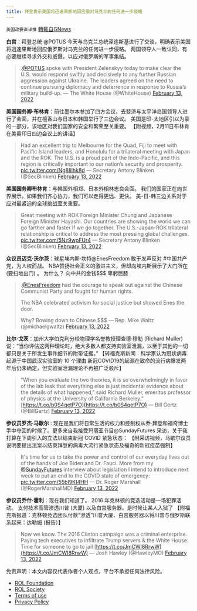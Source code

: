 ```yaml
---
title: 拜登表示美国将迅速果断地回应俄对乌克兰的任何进一步侵略
---
```

`美国政要直译推` [轉載自GNews](https://gnews.org/zh-hans/2001326/)

**白宫**：拜登总统 @POTUS 今天与乌克兰总统泽连斯基进行了交谈，明确表示美国将迅速果断地回应俄罗斯对乌克兰的任何进一步侵略。 两国领导人一致认同，有必要继续寻求外交和威慑，以应对俄罗斯的军事集结。



> .[@POTUS](https://twitter.com/POTUS?ref_src=twsrc%5Etfw) spoke with President Zelenskyy today to make clear the U.S. would respond swiftly and decisively to any further Russian aggression against Ukraine. The leaders agreed on the need to continue pursuing diplomacy and deterrence in response to Russia’s military build-up.
> — The White House (@WhiteHouse) [February 13, 2022](https://twitter.com/WhiteHouse/status/1492919768290111489?ref_src=twsrc%5Etfw)



**美国国务卿·布林肯**：前往墨尔本参加了四方会议，去斐济与太平洋岛国领导人进行了会面，并在檀香山与日本和韩国举行了三边会议。 美国是印-太地区引以为豪的一部分，该地区对我们国家的安全和繁荣至关重要。
【附视频，2月11日布林肯在美奥印日四边会议上的讲话】



> Had an excellent trip to Melbourne for the Quad, Fiji to meet with Pacific Island leaders, and Honolulu for a trilateral meeting with Japan and the ROK. The U.S. is a proud part of the Indo-Pacific, and this region is critically important to our nation’s security and prosperity. [pic.twitter.com/Ng8IiIhk8d](https://t.co/Ng8IiIhk8d)
> — Secretary Antony Blinken (@SecBlinken) [February 13, 2022](https://twitter.com/SecBlinken/status/1492947628799275009?ref_src=twsrc%5Etfw)



**美国国务卿布林肯**：与韩国外相郑、日本外相林志良会面。 我们的国家正在向世界展示，如果我们齐心协力，我们可以走得更远、更快。 美-日-韩三边关系对于应对最紧迫的全球挑战至关重要。



> Great meeting with ROK Foreign Minister Chung and Japanese Foreign Minister Hayashi. Our countries are showing the world we can go farther and faster if we go together. The U.S.-Japan-ROK trilateral relationship is critical to address the most pressing global challenges. [pic.twitter.com/5Nz9wpFUr4](https://t.co/5Nz9wpFUr4)
> — Secretary Antony Blinken (@SecBlinken) [February 13, 2022](https://twitter.com/SecBlinken/status/1492848464383942658?ref_src=twsrc%5Etfw)



**众议员迈克·沃尔茨**：球星埃内斯·坎特@EnesFreedom 敢于发声反对 #中国共产党，为人权而战。
NBA赞扬社会正义的激进主义，但却向埃内斯展示了大门所在 (要扫地出门) 。
为什么？ 向中共的金钱$$$ 卑躬屈膝



> .[@EnesFreedom](https://twitter.com/EnesFreedom?ref_src=twsrc%5Etfw) had the courage to speak out against the Chinese Communist Party and fought for human rights.
> 
> The NBA celebrated activism for social justice but showed Enes the door. 
> 
> Why? Bowing down to Chinese $$$
> — Rep. Mike Waltz (@michaelgwaltz) [February 13, 2022](https://twitter.com/michaelgwaltz/status/1492910748460273665?ref_src=twsrc%5Etfw)



**比尔·戈茨**：加州大学伯克利分校物理学名誉教授理查德·穆勒 (Richard Muller) 说：“当你评估这两种理论时，绝大多数人都支持实验室泄漏，以至于其他的一切都只是关于所发生事件细节的附带证据。”
【转福克斯新闻：科学家认为冠状病毒起源于中国武汉实验室的 10 个理由
新冠COVID19的起源在致命的流行病爆发两年后仍未确定，但实验室泄漏理论不再被广泛驳斥】



> “When you evaluate the two theories, it is so overwhelmingly in favor of the lab leak that everything else is just incidental evidence about the details of what happened," said Richard Muller, emeritus professor of physics at the University of California Berkeley.” [https://t.co/b0S4qetP7O](https://t.co/b0S4qetP7O)
> — Bill Gertz (@BillGertz) [February 13, 2022](https://twitter.com/BillGertz/status/1492887227537391618?ref_src=twsrc%5Etfw)



**参议员罗杰·马歇尔** : 现在是我们将日常生活的权力和控制权从乔·拜登和福奇博士手中夺回的时候了。更多来自我接受玛丽亚节目@SundayFutures 采访，关于我打算在下周引入的立法以结束新冠 COVID 紧急状态：
【附采访视频，马歇尔议员说明要提出法案以结束拜登的病毒大流行紧急状态及福奇的新冠疫苗强制】



> It's time for us to take the power and control of our everyday lives out of the hands of Joe Biden and Dr. Fauci. More from my [@SundayFutures](https://twitter.com/SundayFutures?ref_src=twsrc%5Etfw) interview about legislation I intend to introduce next week to put an end to the COVID state of emergency: [pic.twitter.com/55bI9KI4HH](https://t.co/55bI9KI4HH)
> — Dr. Roger Marshall (@RogerMarshallMD) [February 13, 2022](https://twitter.com/RogerMarshallMD/status/1492907226390011910?ref_src=twsrc%5Etfw)



**参议员乔什·霍利**：现在我们知道了。 2016 年克林顿的竞选活动是一场犯罪活动。 支付技术高管渗透川普 (大厦) 以及白宫服务器。是时候让某人入狱了
【附福克斯报道：克林顿竞选团队付款“渗透”川普大厦、白宫服务器以将川普与俄罗斯联系起来：达勒姆 (报告）】



> Now we know. The 2016 Clinton campaign was a criminal enterprise. Paying tech executives to infiltrate Trump servers & the White House. Time for someone to go to jail [https://t.co/JmCWI8RrwW](https://t.co/JmCWI8RrwW)
> — Josh Hawley (@HawleyMO) [February 13, 2022](https://twitter.com/HawleyMO/status/1492659767508148225?ref_src=twsrc%5Etfw)



 

免责声明：本文内容仅代表作者个人观点，平台不承担任何法律风险。

- [ROL Foundation](https://rolfoundation.org/)
- [ROL Society](https://rolsociety.org/)
- [Terms of use](https://gnews.org/terms-of-use-3/)
- [Privacy Policy](https://gnews.org/privacy-policy/)
